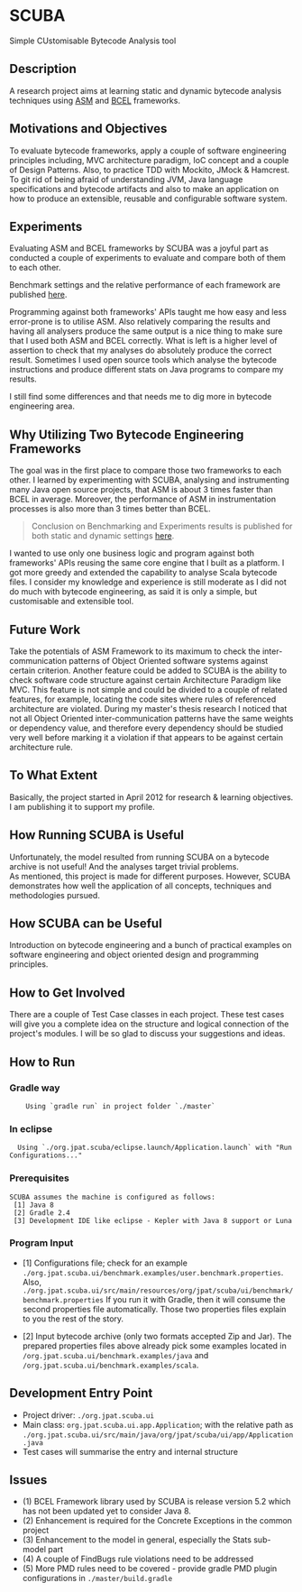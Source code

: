 SCUBA
=====

Simple CUstomisable Bytecode Analysis tool

Description
-----------

A research project aims at learning static and dynamic bytecode analysis techniques using [ASM](http://asm.ow2.org) and [BCEL](https://commons.apache.org/proper/commons-bcel/) frameworks.

Motivations and Objectives
--------------------------

To evaluate bytecode frameworks, apply a couple of software engineering principles including, MVC architecture paradigm, IoC concept and a couple of Design Patterns. Also, to practice TDD with Mockito, JMock & Hamcrest. 
To git rid of being afraid of understanding JVM, Java language specifications and bytecode artifacts and also to make an application on how to produce an extensible, reusable and configurable software system.

Experiments
-----------

Evaluating ASM and BCEL frameworks by SCUBA was a joyful part as conducted a couple of experiments to evaluate and compare both of them to each other.

Benchmark settings and the relative performance of each framework are published [here](./org.jpat.scuba.ui/experiments/Framework.Evaluation-ASM.vs.BCEL_in.Static.&.Dynamic.analysis.settings.Mar2014.xls.pdf).

Programming against both frameworks' APIs taught me how easy and less error-prone is to utilise ASM.
Also relatively comparing the results and having all analysers produce the same output is a nice thing to make sure that I used both ASM and BCEL correctly. 
What is left is a higher level of assertion to check that my analyses do absolutely produce the correct result. Sometimes I used open source tools which analyse the bytecode instructions and produce different stats on Java programs to compare my results.

I still find some differences and that needs me to dig more in bytecode engineering area.      

Why Utilizing Two Bytecode Engineering Frameworks
-------------------------------------------------

The goal was in the first place to compare those two frameworks to each other. I learned by experimenting with SCUBA, analysing and instrumenting many Java open source projects, that ASM is about 3 times faster than BCEL in average. 
Moreover, the performance of ASM in instrumentation processes is also more than 3 times better than BCEL.
> Conclusion on Benchmarking and Experiments results is published for both static and dynamic settings [here](./org.jpat.scuba.ui/experiments/Framework.Evaluation-ASM.vs.BCEL_in.static.analysis.setting.doc.pdf).

I wanted to use only one business logic and program against both frameworks' APIs reusing the same core engine that I built as a platform.
I got more greedy and extended the capability to analyse Scala bytecode files. 
I consider my knowledge and experience is still moderate as I did not do much with bytecode engineering, as said it is only a simple, but customisable and extensible tool.
  
Future Work
-----------

Take the potentials of ASM Framework to its maximum to check the inter-communication patterns of Object Oriented software systems against certain criterion.
Another feature could be added to SCUBA is the ability to check software code structure against certain Architecture Paradigm like MVC. This feature is not simple and could be divided to a couple of related features, for example, locating the code sites where rules of referenced architecture are violated. During my master's thesis research I noticed that not all Object Oriented inter-communication patterns have the same weights or dependency value, and therefore every dependency should be studied very well before marking it a violation if that appears to be against certain architecture rule. 

To What Extent
--------------

Basically, the project started in April 2012 for research & learning objectives. I am publishing it to support my profile.

How Running SCUBA is Useful
---------------------------

Unfortunately, the model resulted from running SCUBA on a bytecode archive is not useful! And the analyses target trivial problems.  
As mentioned, this project is made for different purposes. However, SCUBA demonstrates how well the application of all concepts, techniques and methodologies pursued.

How SCUBA can be Useful
-----------------------

Introduction on bytecode engineering and a bunch of practical examples on software engineering and object oriented design and programming principles. 

How to Get Involved
-------------------

There are a couple of Test Case classes in each project. These test cases will give you a complete idea on the structure and logical connection of the project's modules.
I will be so glad to discuss your suggestions and ideas.

How to Run
----------

### Gradle way

```
    Using `gradle run` in project folder `./master`
```

### In eclipse

```
  Using `./org.jpat.scuba/eclipse.launch/Application.launch` with "Run Configurations..."
```

### Prerequisites

```
SCUBA assumes the machine is configured as follows:
 [1] Java 8
 [2] Gradle 2.4
 [3] Development IDE like eclipse - Kepler with Java 8 support or Luna
````

### Program Input

* [1] Configurations file; check for an example `./org.jpat.scuba.ui/benchmark.examples/user.benchmark.properties`. 
	Also, `./org.jpat.scuba.ui/src/main/resources/org/jpat/scuba/ui/benchmark/benchmark.properties`
	If you run it with Gradle, then it will consume the second properties file automatically.
	Those two properties files explain to you the rest of the story.

* [2] Input bytecode archive (only two formats accepted Zip and Jar).
	The prepared properties files above already pick some examples located in `/org.jpat.scuba.ui/benchmark.examples/java` and `/org.jpat.scuba.ui/benchmark.examples/scala`.


Development Entry Point
----------------

* Project driver:  `./org.jpat.scuba.ui`
* Main class: `org.jpat.scuba.ui.app.Application`; with the relative path as `./org.jpat.scuba.ui/src/main/java/org/jpat/scuba/ui/app/Application.java`
* Test cases will summarise the entry and internal structure

Issues
------

* (1) BCEL Framework library used by SCUBA is release version 5.2 which has not been updated yet to consider Java 8.
* (2) Enhancement is required for the Concrete Exceptions in the common project
* (3) Enhancement to the model in general, especially the Stats sub-model part
* (4) A couple of FindBugs rule violations need to be addressed
* (5) More PMD rules need to be covered - provide gradle PMD plugin configurations in `./master/build.gradle`
